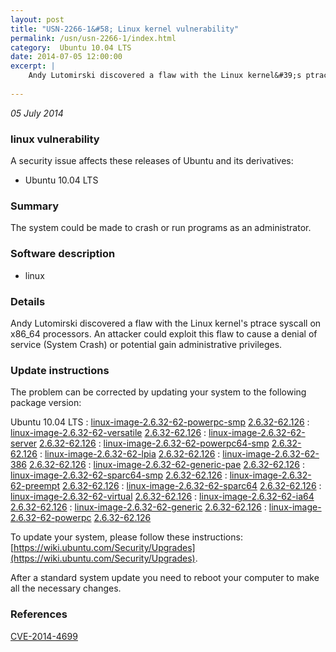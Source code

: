 ```yaml
---
layout: post
title: "USN-2266-1&#58; Linux kernel vulnerability"
permalink: /usn/usn-2266-1/index.html
category:  Ubuntu 10.04 LTS
date: 2014-07-05 12:00:00
excerpt: |
    Andy Lutomirski discovered a flaw with the Linux kernel&#39;s ptrace syscall on x86_64 processors. An attacker could exploit this flaw to cause a denial of service (System Crash) or potential gain administrative privileges. 
    
--- 
```

 
 

*05 July 2014*

### linux vulnerability

A security issue affects these releases of Ubuntu and its derivatives:

* Ubuntu 10.04 LTS

### Summary

The system could be made to crash or run programs as an administrator. 

### Software description

* linux 

### Details

Andy Lutomirski discovered a flaw with the Linux kernel&#39;s ptrace syscall on x86_64 processors. An attacker could exploit this flaw to cause a denial of service (System Crash) or potential gain administrative privileges. 

### Update instructions

The problem can be corrected by updating your system to the following package version:

Ubuntu 10.04 LTS
 : [linux-image-2.6.32-62-powerpc-smp](https://launchpad.net/ubuntu/+source/linux) <span> [2.6.32-62.126](https://launchpad.net/ubuntu/+source/linux/2.6.32-62.126) </span> 
 : [linux-image-2.6.32-62-versatile](https://launchpad.net/ubuntu/+source/linux) <span> [2.6.32-62.126](https://launchpad.net/ubuntu/+source/linux/2.6.32-62.126) </span> 
 : [linux-image-2.6.32-62-server](https://launchpad.net/ubuntu/+source/linux) <span> [2.6.32-62.126](https://launchpad.net/ubuntu/+source/linux/2.6.32-62.126) </span> 
 : [linux-image-2.6.32-62-powerpc64-smp](https://launchpad.net/ubuntu/+source/linux) <span> [2.6.32-62.126](https://launchpad.net/ubuntu/+source/linux/2.6.32-62.126) </span> 
 : [linux-image-2.6.32-62-lpia](https://launchpad.net/ubuntu/+source/linux) <span> [2.6.32-62.126](https://launchpad.net/ubuntu/+source/linux/2.6.32-62.126) </span> 
 : [linux-image-2.6.32-62-386](https://launchpad.net/ubuntu/+source/linux) <span> [2.6.32-62.126](https://launchpad.net/ubuntu/+source/linux/2.6.32-62.126) </span> 
 : [linux-image-2.6.32-62-generic-pae](https://launchpad.net/ubuntu/+source/linux) <span> [2.6.32-62.126](https://launchpad.net/ubuntu/+source/linux/2.6.32-62.126) </span> 
 : [linux-image-2.6.32-62-sparc64-smp](https://launchpad.net/ubuntu/+source/linux) <span> [2.6.32-62.126](https://launchpad.net/ubuntu/+source/linux/2.6.32-62.126) </span> 
 : [linux-image-2.6.32-62-preempt](https://launchpad.net/ubuntu/+source/linux) <span> [2.6.32-62.126](https://launchpad.net/ubuntu/+source/linux/2.6.32-62.126) </span> 
 : [linux-image-2.6.32-62-sparc64](https://launchpad.net/ubuntu/+source/linux) <span> [2.6.32-62.126](https://launchpad.net/ubuntu/+source/linux/2.6.32-62.126) </span> 
 : [linux-image-2.6.32-62-virtual](https://launchpad.net/ubuntu/+source/linux) <span> [2.6.32-62.126](https://launchpad.net/ubuntu/+source/linux/2.6.32-62.126) </span> 
 : [linux-image-2.6.32-62-ia64](https://launchpad.net/ubuntu/+source/linux) <span> [2.6.32-62.126](https://launchpad.net/ubuntu/+source/linux/2.6.32-62.126) </span> 
 : [linux-image-2.6.32-62-generic](https://launchpad.net/ubuntu/+source/linux) <span> [2.6.32-62.126](https://launchpad.net/ubuntu/+source/linux/2.6.32-62.126) </span> 
 : [linux-image-2.6.32-62-powerpc](https://launchpad.net/ubuntu/+source/linux) <span> [2.6.32-62.126](https://launchpad.net/ubuntu/+source/linux/2.6.32-62.126) </span> 

To update your system, please follow these instructions: [https://wiki.ubuntu.com/Security/Upgrades](https://wiki.ubuntu.com/Security/Upgrades).

After a standard system update you need to reboot your computer to make all the necessary changes. 

### References

 
 [CVE-2014-4699](http://people.ubuntu.com/~ubuntu-security/cve/CVE-2014-4699)
 

